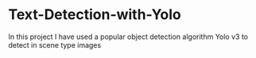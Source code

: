 # Text-Detection-with-Yolo
In this project I have used a popular object detection algorithm Yolo v3 to detect in scene type images

